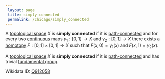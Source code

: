 ```yaml
---
 layout: page
 title: simply connected
 permalink: /chicago/simply_connected
---
```

A [topological space](https://mathgloss.github.io/MathGloss/chicago/topological_space) $X$ is **simply connected** if it is [path-connected](https://mathgloss.github.io/MathGloss/chicago/path-connected) and for every two [continuous](https://mathgloss.github.io/MathGloss/chicago/continuous) maps $\gamma_1:[0,1]\to X$ and $\gamma_2:[0,1]\to X$ there exists a [homotopy](https://mathgloss.github.io/MathGloss/chicago/homotopy) $F:[0,1]\times[0,1]\to X$ such that $F(x,0)= \gamma_1(x)$ and $F(x,1) = \gamma_2(x)$.  [](https://mathgloss.github.io/MathGloss/chicago/Lie_Groups,_Lie_Algebras,_and_Represenations)

A [topological space](https://mathgloss.github.io/MathGloss/chicago/topological_space) $X$ is **simply connected** if it is [path-connected](https://mathgloss.github.io/MathGloss/chicago/path-connected) and has trivial [fundamental group](https://mathgloss.github.io/MathGloss/chicago/fundamental_group). [](https://mathgloss.github.io/MathGloss/chicago/A_Concise_Course_in_Algebraic_Topology)

Wikidata ID: [Q912058](https://www.wikidata.org/wiki/Q912058)